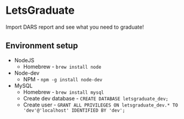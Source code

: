 # LetsGraduate

Import DARS report and see what you need to graduate!

Environment setup
-----------------

* NodeJS
    * Homebrew - `brew install node`
* Node-dev
    * NPM - `npm -g install node-dev`
* MySQL
    * Homebrew - `brew install mysql`
    * Create dev database - `CREATE DATABASE letsgraduate_dev;`
    * Create user - `GRANT ALL PRIVILEGES ON letsgraduate_dev.* TO 'dev'@'localhost' IDENTIFIED BY 'dev';`

